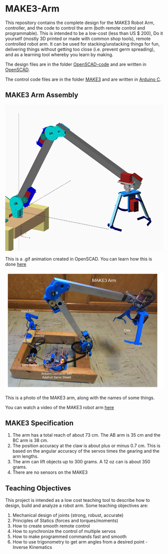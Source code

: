 # MAKE3-Arm

This repository contains the complete design for the MAKE3 Robot Arm, controller, and the code to control the arm (both remote control and programmable).  This is intended to be a low-cost (less than US $ 200), Do it yourself (mostly 3D printed or made with common shop tools), remote controlled robot arm. It can be used for stacking/unstacking things for fun, delivering things without getting too close (i.e. prevent germ spreading), and as a learning tool whereby you learn by making.

The design files are in the folder [OpenSCAD-code](/OpenSCAD-code) and are written in [OpenSCAD](https://openscad.org/).

The control code files are in the folder [MAKE3](/MAKE3) and are written in [Arduino C](https://www.arduino.cc/).
 
## MAKE3 Arm Assembly

![MAKE3-Arm-gif](/Images/MAKE3_Arm_FlyAround.gif)

This is a .gif animation created in OpenSCAD. You can learn how this is done [here](https://github.com/sramorosi/MAKE3-Arm/tree/main/OpenSCAD-code#making-animation-gif-or-video-files-from-openscad)

![MAKE3 Nomenclature](/Images/MAKE3_Nomenclature.jpg)

This is a photo of the MAKE3 arm, along with the names of some things.

You can watch a video of the MAKE3 robot arm [here](https://www.wevideo.com/view/3040378114)

## MAKE3 Specification

1. The arm has a total reach of about 73 cm. The AB arm is 35 cm and the BC arm is 38 cm.
1. The position accuracy at the claw is about plus or minus 0.7 cm. This is based on the angular accuracy of the servos times the gearing and the arm lengths.
1. The arm can lift objects up to 300 grams. A 12 oz can is about 350 grams.
1. There are no sensors on the MAKE3

## Teaching Objectives

This project is intended as a low cost teaching tool to describe how to design, build and analyze a robot arm.  Some teaching objectives are:

1. Mechanical design of joints (strong, robust, accurate)
1. Principles of Statics (forces and torques/moments)
1. How to create smooth remote control
1. How to synchronize the control of multiple servos
1. How to make programmed commands fast and smooth
1. How to use trigonometry to get arm angles from a desired point - Inverse Kinematics


